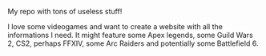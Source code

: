 My repo with tons of useless stuff!

I love some videogames and want to create a website with all the informations I need.
It might feature some Apex legends, some Guild Wars 2, CS2, perhaps FFXIV, some Arc Raiders and potentially some Battlefield 6.

